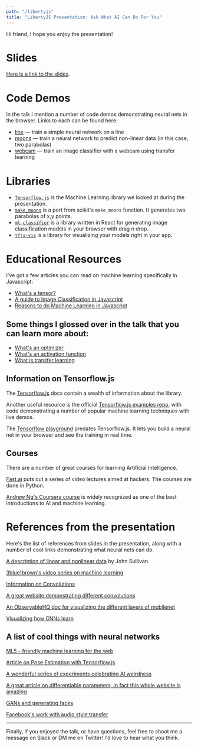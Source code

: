 ```yaml
---
path: "/libertyjs"
title: "LibertyJS Presentation: Ask What AI Can Do For You"
---
```


Hi friend, I hope you enjoy the presentation!

# Slides

[Here is a link to the slides](https://thekevinscott.github.io/presentations-libertyjs/).

# Code Demos

In the talk I mention a number of code demos demonstrating neural nets in the browser. Links to each can be found here:

* [line](https://codepen.io/thekevinscott/pen/yRZoev) &mdash; train a simple neural network on a line
* [moons](https://codepen.io/thekevinscott/pen/zmgvLY) &mdash; train a neural network to predict non-linear data (in this case, two parabolas)
* [webcam](https://codepen.io/thekevinscott/project/editor/DvGbxP) &mdash; train an image classifier with a webcam using transfer learning

# Libraries

* [`Tensorflow.js`](https://js.tensorflow.org) is the Machine Learning library we looked at during the presentation.
* [`make_moons`](https://thekevinscott.github.io/make_moons/) is a port from scikit's `make_moons` function. It generates two parabolas of x,y points.
* [`ml-classifier`](https://thekevinscott.github.io/ml-classifier-ui/) is a library written in React for generating image classification models in your browser with drag n drop.
* [`tfjs-vis`](https://github.com/tensorflow/tfjs-vis) is a library for visualizing your models right in your app.

# Educational Resources
I've got a few articles you can read on machine learning specifically in Javascript:

* [What's a tensor?](/tensors-in-javascript/)
* [A guide to Image Classification in Javascript](/image-classification-with-javascript/)
* [Reasons to do Machine Learning in Javascript](/reasons-for-machine-learning-in-the-browser/)

## Some things I glossed over in the talk that you can learn more about:

* [What's an optimizer](https://blog.algorithmia.com/introduction-to-optimizers/)
* [What's an activation function](https://medium.com/the-theory-of-everything/understanding-activation-functions-in-neural-networks-9491262884e0)
* [What is transfer learning](http://ruder.io/transfer-learning/)

## Information on Tensorflow.js
The [Tensorflow.js](https://js.tensorflow.org) docs contain a wealth of information about the library.

Another useful resource is the official [Tensorflow.js examples repo](https://github.com/tensorflow/tfjs-examples), with code demonstrating a number of popular machine learning techniques with live demos.

The [Tensorflow playground](https://playground.tensorflow.org) predates Tensorflow.js. It lets you build a neural net in your browser and see the training in real time.

## Courses

There are a number of great courses for learning Artificial Intelligence.

[Fast.ai](http://www.fast.ai/) puts out a series of video lectures aimed at hackers. The courses are done in Python.

[Andrew Ng's Coursera course](https://www.deeplearning.ai/courses/) is widely recognized as one of the best introductions to AI and machine learning.


# References from the presentation
Here's the list of references from slides in the presentation, along with a number of cool links demonstrating what neural nets can do.

[A description of linear and nonlinear data](https://jtsulliv.github.io/perceptron/) by John Sullivan.

[3blue1brown's video series on machine learning](https://www.youtube.com/watch?v=IHZwWFHWa-w)

[Information on Convolutions](https://www.youtube.com/watch?v=KiftWz544_8)

[A great website demonstrating different convolutions](http://setosa.io/ev/image-kernels/)

[An ObservableHQ doc for visualizing the different layers of mobilenet](https://beta.observablehq.com/d/429e1919ff1d71d9)

[Visualizing how CNNs learn](https://www.youtube.com/watch?w=AgkfIQ4IGaM)

## A list of cool things with neural networks
[ML5 - friendly machine learning for the web](https://ml5js.org/)

[Article on Pose Estimation with Tensorflow.js](https://medium.com/tensorflow/real-time-human-pose-estimation-in-the-browser-with-tensorflow-js-7dd0bc881cd5)

[A wonderful series of experiments celebrating AI weirdness](https://aiweirdness.com)

[A great article on differentiable parameters, in fact this whole website is amazing](https://distill.pub/2018/differentiable-parameterizations/)

[GANs and generating faces](https://www.youtube.com/watch?v=XOxxPcy5Gr4)

[Facebook's work with audio style transfer](https://www.youtube.com/watch?v=vdxCqNWTpUs)

---

Finally, if you enjoyed the talk, or have questions, feel free to shoot me a message on Slack or DM me on Twitter! I'd love to hear what you think.
